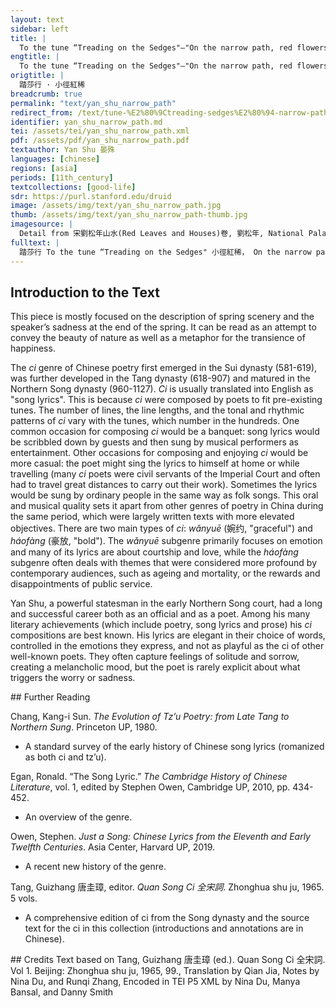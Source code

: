 ```yaml
---
layout: text
sidebar: left
title: |
  To the tune “Treading on the Sedges"—"On the narrow path, red flowers are few now | 踏莎行 · 小徑紅稀
engtitle: |
  To the tune “Treading on the Sedges"—"On the narrow path, red flowers are few now
origtitle: |
  踏莎行 · 小徑紅稀
breadcrumb: true
permalink: "text/yan_shu_narrow_path"
redirect_from: /text/tune-%E2%80%9Ctreading-sedges%E2%80%94-narrow-path-red-flowers-are-few-now
identifier: yan_shu_narrow_path.md
tei: /assets/tei/yan_shu_narrow_path.xml
pdf: /assets/pdf/yan_shu_narrow_path.pdf
textauthor: Yan Shu 晏殊
languages: [chinese]
regions: [asia]
periods: [11th_century]
textcollections: [good-life]
sdr: https://purl.stanford.edu/druid 
image: /assets/img/text/yan_shu_narrow_path.jpg
thumb: /assets/img/text/yan_shu_narrow_path-thumb.jpg
imagesource: |
  Detail from 宋劉松年山水(Red Leaves and Houses)卷, 劉松年, National Palace Museum, Accesion Number: K2A001458N000000000PAD [Public Domain]
fulltext: |
  踏莎行 To the tune “Treading on the Sedges" 小徑紅稀， On the narrow path, red flowers are few now, 芳郊綠徧。 While the fragrant countryside is green throughout. 高臺樹色陰陰見。 The color of the trees upon the high terrace appears dark and shady. 春風不解禁楊花， The spring breeze does not know to prevent the willow catkins 濛濛亂撲行人面。 from pelting the faces of passersby in a drizzle of fluff. 翠葉藏鶯， The verdant leaves hide the orioles; 珠簾隔燕。 The pearl curtain 爐香靜逐遊絲轉。 The incense burner quietly chases the winding smoke. 一場愁夢酒醒時，  After a sorrowful dream, as I sober up,  斜陽卻照深深院。 The slanting sun shines into the deep courtyard. 
--- 
```

## Introduction to the Text 
<p dir="ltr" id="docs-internal-guid-5f89189b-7fff-d3ce-3ef9-934ba6c35844">This piece is mostly focused on the description of spring scenery and the speaker’s sadness at the end of the spring. It can be read as an attempt to convey the beauty of nature as well as a metaphor for the transience of happiness.</p> <p>The <em>ci</em> genre of Chinese poetry first emerged in the Sui dynasty (581-619), was further developed in the Tang dynasty (618-907) and matured in the Northern Song dynasty (960-1127). <em>Ci</em> is usually translated into English as "song lyrics". This is because <em>ci</em> were composed by poets to fit pre-existing tunes. The number of lines, the line lengths, and the tonal and rhythmic patterns of <em>ci</em> vary with the tunes, which number in the hundreds. One common occasion for composing <em>ci</em> would be a banquet: song lyrics would be scribbled down by guests and then sung by musical performers as entertainment. Other occasions for composing and enjoying <em>ci</em> would be more casual: the poet might sing the lyrics to himself at home or while travelling (many <em>ci</em> poets were civil servants of the Imperial Court and often had to travel great distances to carry out their work). Sometimes the lyrics would be sung by ordinary people in the same way as folk songs. This oral and musical quality sets it apart from other genres of poetry in China during the same period, which were largely written texts with more elevated objectives. There are two main types of <em>ci</em>: <em>wǎnyuē</em> (婉约, "graceful") and <em>háofàng</em> (豪放, "bold"). The <em>wǎnyuē</em> subgenre primarily focuses on emotion and many of its lyrics are about courtship and love, while the<em> háofàng</em> subgenre often deals with themes that were considered more profound by contemporary audiences, such as ageing and mortality, or the rewards and disappointments of public service.</p> <p>Yan Shu, a powerful statesman in the early Northern Song court, had a long and successful career both as an official and as a poet. Among his many literary achievements (which include poetry, song lyrics and prose) his <em>ci</em> compositions are best known. His lyrics are elegant in their choice of words, controlled in the emotions they express, and not as playful as the ci of other well-known poets. They often capture feelings of solitude and sorrow, creating a melancholic mood, but the poet is rarely explicit about what triggers the worry or sadness.</p>
## Further Reading 
<p>Chang, Kang-i Sun. <em>The Evolution of Tz’u Poetry: from Late Tang to Northern Sung</em>. Princeton UP, 1980.</p> <ul> <li>A standard survey of the early history of Chinese song lyrics (romanized as both ci and tz’u).</li> </ul> <p>Egan, Ronald. “The Song Lyric.” <em>The Cambridge History of Chinese Literature</em>, vol. 1, edited by Stephen Owen, Cambridge UP, 2010, pp. 434-452.</p> <ul> <li>An overview of the genre.</li> </ul> <p>Owen, Stephen. <em>Just a Song: Chinese Lyrics from the Eleventh and Early Twelfth Centuries</em>. Asia Center, Harvard UP, 2019.</p> <ul> <li>A recent new history of the genre.</li> </ul> <p>Tang, Guizhang 唐圭璋, editor. <em>Quan Song Ci 全宋詞</em>. Zhonghua shu ju, 1965. 5 vols.</p> <ul> <li>A comprehensive edition of ci from the Song dynasty and the source text for the ci in this collection (introductions and annotations are in Chinese).</li> </ul>
## Credits
Text based on Tang, Guizhang 唐圭璋 (ed.). Quan Song Ci 全宋詞. Vol 1. Beijing: Zhonghua shu ju, 1965, 99., Translation by Qian Jia, Notes by Nina Du,  and Runqi Zhang, Encoded in TEI P5 XML by Nina Du, Manya Bansal,  and Danny Smith
